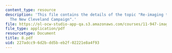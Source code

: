 ```yaml
---
content_type: resource
description: 'This file contains the details of the topic "Re-imaging the Rust Belt:
  The New Cleveland Campaign".'
file: https://ol-ocw-studio-app-qa.s3.amazonaws.com/courses/11-947-imaging-the-city-the-place-of-media-in-city-design-and-development-fall-1998/227adcc96d2bdd5beb2f02221e8a4f93_8.pdf
file_type: application/pdf
resourcetype: Document
title: 8.pdf
uid: 227adcc9-6d2b-dd5b-eb2f-02221e8a4f93
---
```

